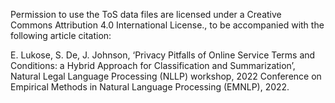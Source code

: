 Permission to use the ToS data files are licensed under a Creative Commons Attribution 4.0 International License., to be accompanied with the following article citation:

E. Lukose, S. De, J. Johnson, ‘Privacy Pitfalls of Online Service Terms and Conditions: a Hybrid Approach for Classification and Summarization’, Natural Legal Language Processing (NLLP) workshop, 2022 Conference on Empirical Methods in Natural Language Processing (EMNLP), 2022.
